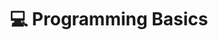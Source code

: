 ---
title: "💻 Programming Basics"
# description: "本博客的搭建经验都在这里"
hidemeta: true # 是否隐藏文章的元信息，如发布日期、作者等
---